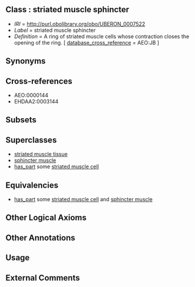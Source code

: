 
## Class : striated muscle sphincter

 * *IRI* = http://purl.obolibrary.org/obo/UBERON_0007522
 * *Label* = striated muscle sphincter
 * *Definition* = A ring of striated muscle cells whose contraction closes the opening of the ring. [ [database_cross_reference](../../ef/oboInOwl#hasDbXref.md) = AEO:JB ]

## Synonyms


## Cross-references

 * AEO:0000144
 * EHDAA2:0003144

## Subsets


## Superclasses

 * [striated muscle tissue](../../UBERON/36/UBERON_0002036.md)
 * [sphincter muscle](../../UBERON/90/UBERON_0004590.md)
 * [has_part](../../BFO/51/BFO_0000051.md) some [striated muscle cell](../../CL/37/CL_0000737.md)

## Equivalencies

 * [has_part](../../BFO/51/BFO_0000051.md) some [striated muscle cell](../../CL/37/CL_0000737.md) and [sphincter muscle](../../UBERON/90/UBERON_0004590.md)

## Other Logical Axioms


## Other Annotations


## Usage


## External Comments

